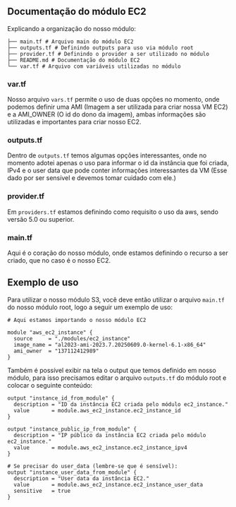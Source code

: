 ## Documentação do módulo EC2

Explicando a organização do nosso módulo: 

```hcl
├── main.tf # Arquivo main do módulo EC2
├── outputs.tf # Definindo outputs para uso via módulo root
├── provider.tf # Definindo o provider a ser utilizado no módulo
├── README.md # Documentação do módulo EC2
└── var.tf # Arquivo com variáveis utilizadas no módulo
```

### var.tf

Nosso arquivo `vars.tf` permite o uso de duas opções no momento, onde podemos definir uma AMI (Imagem a ser utilizada para criar nossa VM EC2) e a AMI_OWNER (O id do dono da imagem), ambas informações são utilizadas e importantes para criar nosso EC2.

### outputs.tf

Dentro de `outputs.tf` temos algumas opções interessantes, onde no momento adotei apenas o uso para informar o id da instância que foi criada, IPv4 e o user data que pode conter informações interessantes da VM (Esse dado por ser sensível e devemos tomar cuidado com ele.)

### provider.tf

Em `providers.tf` estamos definindo como requisito o uso da aws, sendo versão 5.0 ou superior.

### main.tf

Aqui é o coração do nosso módulo, onde estamos definindo o recurso a ser criado, que no caso é o nosso EC2.

## Exemplo de uso

Para utilizar o nosso módulo S3, você deve então utilizar o arquivo `main.tf` do nosso módulo root, logo a seguir um exemplo de uso:

```hcl
# Aqui estamos importando o nosso módulo EC2

module "aws_ec2_instance" {
  source     = "./modules/ec2_instance"
  image_name = "al2023-ami-2023.7.20250609.0-kernel-6.1-x86_64"
  ami_owner  = "137112412989"
}
```

Também é possível exibir na tela o output que temos definido em nosso módulo, para isso precisamos editar o arquivo `outputs.tf` do módulo root e colocar o seguinte conteúdo:

```hcl
output "instance_id_from_module" {
  description = "ID da instância EC2 criada pelo módulo ec2_instance."
  value       = module.aws_ec2_instance.ec2_instance_id
}

output "instance_public_ip_from_module" {
  description = "IP público da instância EC2 criada pelo módulo ec2_instance."
  value       = module.aws_ec2_instance.ec2_instance_ipv4
}

# Se precisar do user_data (lembre-se que é sensível):
output "instance_user_data_from_module" {
  description = "User data da instância EC2."
  value       = module.aws_ec2_instance.ec2_instance_user_data
  sensitive   = true
}
```
